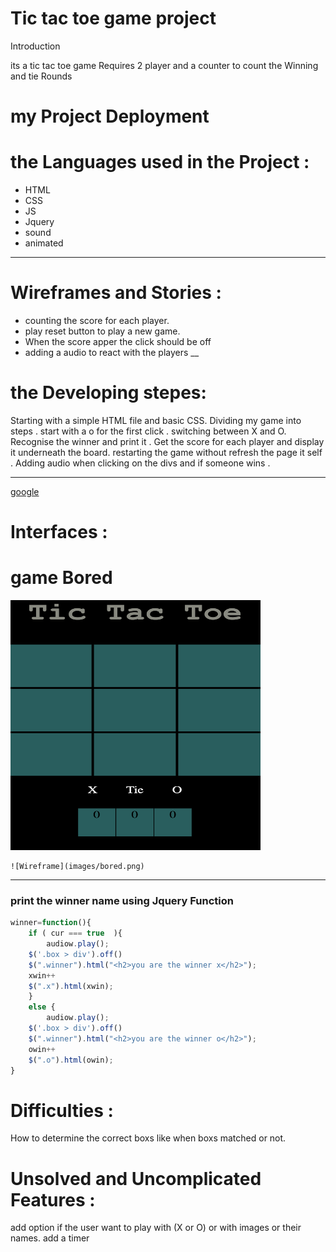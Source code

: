 
# Tic tac toe game project 


Introduction


its a tic tac toe game Requires 2 player 
and a counter to count the Winning and tie Rounds

# my Project Deployment 





# the Languages used in the Project :
* HTML
* CSS 
* JS 
* Jquery
* sound 
* animated 

___
# Wireframes and Stories :

* counting the score for each player.
* play reset button to play a new game.
* When the score apper the click should be off 
* adding a audio to react with the players
__
# the Developing stepes:
Starting with a simple HTML file and basic CSS.
Dividing my game into steps .
start with a o for the first click .
switching between X and O.
Recognise the winner and print it .
Get the score for each player and display it underneath the board.
restarting the game without refresh the page it self .
Adding audio when clicking on the divs and if someone wins .
____


[google](https://www.google.com/?hl=ar.)


# Interfaces :

# game Bored 
<img src="images/bored.png" alt="Kitten"
	title="game bored" width="400" height="400" />
```    
![Wireframe](images/bored.png)
```
___

### print the winner name using Jquery Function

```js 
winner=function(){
    if ( cur === true  ){
        audiow.play();
    $('.box > div').off()
    $(".winner").html("<h2>you are the winner x</h2>");
    xwin++
    $(".x").html(xwin);
    }
    else {
        audiow.play();
    $('.box > div').off()
    $(".winner").html("<h2>you are the winner o</h2>");
    owin++
    $(".o").html(owin);
} 
```
# Difficulties :
How to determine the correct boxs like when boxs matched or not.

# Unsolved and Uncomplicated Features :
add option if the user want to play with (X or O) or with images or their names.
add a timer
